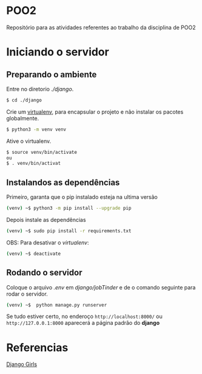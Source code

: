 # POO2
Repositório para as atividades referentes ao trabalho da disciplina de POO2

# Iniciando o servidor

## Preparando o ambiente
Entre no diretorio *./django*.
```bash
$ cd ./django
```
Crie um [virtualenv](https://pythonacademy.com.br/blog/python-e-virtualenv-como-programar-em-ambientes-virtuais), para encapsular o projeto e não instalar os pacotes globalmente.

```bash
$ python3 -m venv venv
```
Ative o virtualenv.
```bash
$ source venv/bin/activate
ou
$ . venv/bin/activat
```
## Instalandos as dependências
Primeiro, garanta que o pip instalado esteja na ultima versão
```bash
(venv) ~$ python3 -m pip install --upgrade pip
```
Depois instale as dependências
```bash
(venv) ~$ sudo pip install -r requirements.txt
```
OBS: Para desativar o *virtualenv*:
```bash
(venv) ~$ deactivate
```
## Rodando o servidor
Coloque o arquivo *.env* em *django/jobTinder* e de o comando seguinte para rodar o servidor.
```bash
(venv) ~$  python manage.py runserver
```
Se tudo estiver certo, no enderoço `http://localhost:8000/` ou `http://127.0.0.1:8000` aparecerá a página padrão do **django**


# Referencias

[Django Girls](https://tutorial.djangogirls.org/pt/)
